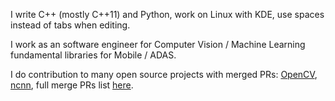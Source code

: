 I write C++ (mostly C++11) and Python, work on Linux with KDE, use spaces instead of tabs when editing.

I work as an software engineer for Computer Vision / Machine Learning fundamental libraries for Mobile / ADAS.

I do contribution to many open source projects with merged PRs: [OpenCV](https://github.com/opencv/opencv/pulls?q=is%3Apr+author%3Azchrissirhcz+is%3Amerged), [ncnn](https://github.com/tencent/ncnn/pulls?q=is%3Apr+author%3Azchrissirhcz+is%3Amerged), full merge PRs list [here](https://github.com/pulls?q=is%3Apr+author%3Azchrissirhcz+archived%3Afalse+is%3Aclosed+is%3Amerged).
